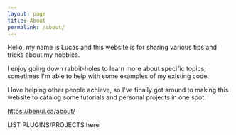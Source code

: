 ```yaml
---
layout: page
title: About
permalink: /about/
---
```


Hello, my name is Lucas and this website is for sharing various tips and tricks about my hobbies.

I enjoy going down rabbit-holes to learn more about specific topics; sometimes I'm able to help
with some examples of my existing code.

I love helping other people achieve, so I've finally got around to making this website to catalog
some tutorials and personal projects in one spot.

https://benui.ca/about/

LIST PLUGINS/PROJECTS here